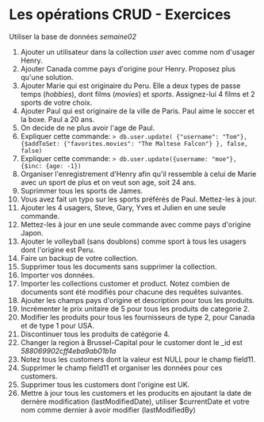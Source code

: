 # Les opérations CRUD - Exercices

Utiliser la base de données *semaine02*

1. Ajouter un utilisateur dans la collection *user* avec comme nom d'usager Henry.
2. Ajouter Canada comme pays d'origine pour Henry. Proposez plus qu'une solution.
3. Ajouter Marie qui est originaire du Peru. Elle a deux types de passe temps (*hobbies*), dont films (*movies*) et *sports*. Assignez-lui 4 films et 2 sports de votre choix.
4. Ajouter Paul qui est originaire de la ville de Paris. Paul aime le soccer et la boxe. Paul a 20 ans.
5. On decide de ne plus avoir l'age de Paul.
6. Expliquer cette commande: ```> db.user.update( {"username": "Tom"}, {$addToSet: {"favorites.movies": "The Maltese Falcon"} }, false, false)```
7. Expliquer cette commande: ```> db.user.update({username: "moe"}, {$inc: {age: -1})```
8. Organiser l'enregistrement d'Henry afin qu'il ressemble à celui de Marie avec un sport de plus et on veut son age, soit 24 ans.
9. Suprimmer tous les sports de James.
10. Vous avez fait un typo sur les sports préférés de Paul. Mettez-les à jour.
11. Ajouter les 4 usagers, Steve, Gary, Yves et Julien en une seule commande.
12. Mettez-les à jour en une seule commande avec comme pays d'origine Japon.
13. Ajouter le volleyball (sans doublons) comme sport à tous les usagers dont l'origine est Peru.
14. Faire un backup de votre collection.
15. Supprimer tous les documents sans supprimer la collection.
16. Importer vos données.
17. Importer les collections customer et product. Notez combien de documents sont été modifiés pour chacune des requêtes suivantes.
18. Ajouter les champs pays d'origine et description pour tous les produits.
19. Incrémenter le prix unitaire de 5 pour tous les produits de categorie 2.
20. Modifier les produits pour tous les fournisseurs de type 2, pour Canada et de type 1 pour USA.
21. Discontinuer tous les produits de catégorie 4.
22. Changer la region à Brussel-Capital pour le customer dont le _id est *588069902cff4eba9ab01b1a*
23. Notez tous les customers dont la valeur est NULL pour le champ field11.
24. Supprimer le champ field11 et organiser les données pour ces customers.
25. Supprimer tous les customers dont l'origine est UK.
26. Mettre à jour tous les customers et les producits en ajoutant la date de dernère modification (lastModifiedDate), utiliser $currentDate et votre nom comme dernier à avoir modifier (lastModifiedBy)
